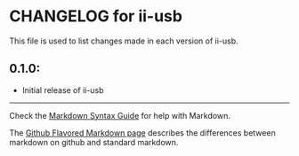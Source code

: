 # CHANGELOG for ii-usb

This file is used to list changes made in each version of ii-usb.

## 0.1.0:

* Initial release of ii-usb

- - - 
Check the [Markdown Syntax Guide](http://daringfireball.net/projects/markdown/syntax) for help with Markdown.

The [Github Flavored Markdown page](http://github.github.com/github-flavored-markdown/) describes the differences between markdown on github and standard markdown.
